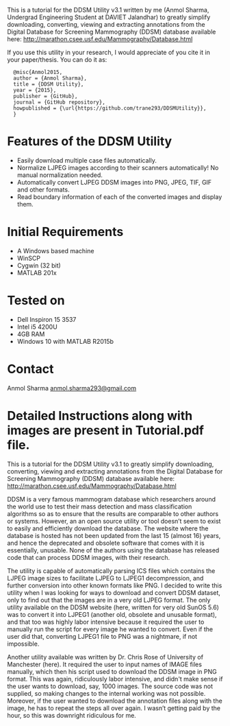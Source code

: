 ﻿This is a tutorial for the DDSM Utility v3.1 written by me (Anmol Sharma, Undergrad Engineering Student at DAVIET Jalandhar) to greatly simplify downloading, converting, viewing and extracting annotations from the Digital Database for Screening Mammography (DDSM) database available here: http://marathon.csee.usf.edu/Mammography/Database.html 

If you use this utility in your research, I would appreciate of you cite it in your paper/thesis. You can do it as:

      @misc{Anmol2015,
      author = {Anmol Sharma},
      title = {DDSM Utility},  
      year = {2015},  
      publisher = {GitHub},  
      journal = {GitHub repository},  
      howpublished = {\url{https://github.com/trane293/DDSMUtility}},  
      }

# Features of the DDSM Utility
* Easily download multiple case files automatically. 
* Normalize LJPEG images according to their scanners automatically! No manual normalization needed. 
* Automatically convert LJPEG DDSM images into PNG, JPEG, TIF, GIF and other formats. 
* Read boundary information of each of the converted images and display them. 


# Initial Requirements

*	A Windows based machine
*	WinSCP
* Cygwin (32 bit)
* MATLAB 201x


# Tested on
*	Dell Inspiron 15 3537
*	Intel i5 4200U 
*	4GB RAM
*	Windows 10 with MATLAB R2015b

# Contact
Anmol Sharma
anmol.sharma293@gmail.com

# Detailed Instructions along with images are present in Tutorial.pdf file.

This is a tutorial for the DDSM Utility v3.1 to greatly simplify downloading, converting, viewing and extracting annotations from the Digital Database for Screening Mammography (DDSM) database available here: http://marathon.csee.usf.edu/Mammography/Database.html 

DDSM is a very famous mammogram database which researchers around the world use to test their mass detection and mass classification algorithms so as to ensure that the results are comparable to other authors or systems. However, an an open source utility or tool doesn’t seem to exist to easily and efficiently download the database. The website where the database is hosted has not been updated from the last 15 (almost 16) years, and hence the deprecated and obsolete software that comes with it is essentially, unusable. None of the authors using the database has released code that can process DDSM images, with their research.   

The utility is capable of automatically parsing ICS files which contains the LJPEG image sizes to facilitate LJPEG to LJPEG1 decompression, and further conversion into other known formats like PNG. I decided to write this utility when I was looking for ways to download and convert DDSM dataset, only to find out that the images are in a very old LJPEG format. The only utility available on the DDSM website (here, written for very old SunOS 5.6) was to convert it into LJPEG1 (another old, obsolete and unusable format), and that too was highly labor intensive because it required the user to manually run the script for every image he wanted to convert. Even if the user did that, converting LJPEG1 file to PNG was a nightmare, if not impossible.  

Another utility available was written by Dr. Chris Rose of University of Manchester (here). It required the user to input names of IMAGE files manually, which then his script used to download the DDSM image in PNG format. This was again, ridiculously labor intensive, and didn't make sense if the user wants to download, say, 1000 images. The source code was not supplied, so making changes to the internal working was not possible. Moreover, if the user wanted to download the annotation files along with the image, he has to repeat the steps all over again. I wasn’t getting paid by the hour, so this was downright ridiculous for me. 


